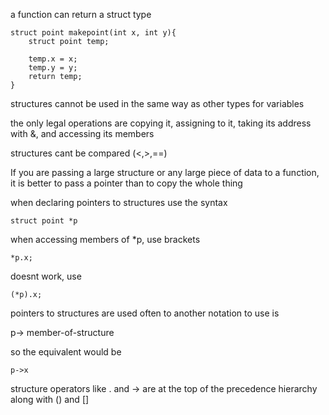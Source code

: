 a function can return a struct type

```
struct point makepoint(int x, int y){
	struct point temp;

	temp.x = x;
	temp.y = y;
	return temp;
}
```

structures cannot be used in the same way as other types for variables

the only legal operations are copying it, assigning to it, taking its address with &, and accessing its members

structures cant be compared (<,>,\==)

If you are passing a large structure or any large piece of data to a function, it is better to pass a pointer than to copy the whole thing

when declaring pointers to structures use the syntax

```
struct point *p
```

when accessing members of \*p, use brackets

```
*p.x;
```
doesnt work, use
```
(*p).x;
```

pointers to structures are used often to another notation to use is 

p-> member-of-structure

so the equivalent would be
```
p->x
```

structure operators like . and -> are at the top of the precedence hierarchy along with () and \[]

